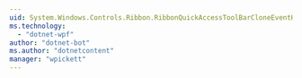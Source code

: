 ```yaml
---
uid: System.Windows.Controls.Ribbon.RibbonQuickAccessToolBarCloneEventHandler
ms.technology: 
  - "dotnet-wpf"
author: "dotnet-bot"
ms.author: "dotnetcontent"
manager: "wpickett"
---
```

